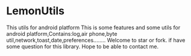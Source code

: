 # LemonUtils
This utils for android platform
This is some features and some utils for android platform,Contains:log,air phone,byte util,network,toast,date,preferences........
Welcome to star or fork.
if have some question for this library.
Hope to be able to contact me.

